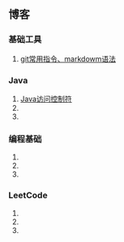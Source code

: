 ## 博客
### 基础工具
1. [git常用指令、markdowm语法](https://github.com/hiyaojie/blog/blob/master/docs/1.md) 

### Java
1. [Java访问控制符](https://github.com/hiyaojie/blog/blob/master/docs/java1.md)
2.
3. 

### 编程基础
1. 
2. 
3. 

### LeetCode
1.  
2. 
3. 
